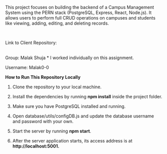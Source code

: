 This project focuses on building the backend of a Campus Management System using the PERN stack (PostgreSQL, Express, React, Node.js). 
It allows users to perform full CRUD operations on campuses and students like viewing, adding, editing, and deleting records. 



<br/>

Link to Client Repository: 


<br/>
Group: Malak Shuja * I worked individually on this assignment.

Username: Malak0-0
<br/>

**How to Run This Repository Locally**

1. Clone the repository to your local machine.

2. Install the dependencies by running **npm install** inside the project folder.

3. Make sure you have PostgreSQL installed and running.

4. Open database/utils/configDB.js and update the database username and password with your own.

5. Start the server by running **npm start**.

6. After the  server application starts,  its access address is at **http://localhost:5001.**
